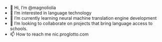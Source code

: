 - 👋 Hi, I’m @magnoliolia
- 👀 I’m interested in language technology
- 🌱 I’m currently learning neural machine translation engine development
- 💞️ I’m looking to collaborate on projects that bring language access to schools.
- 📫 How to reach me nic.proglotto.com

<!---
magnoliolia/magnoliolia is a ✨ special ✨ repository because its `README.md` (this file) appears on your GitHub profile.
You can click the Preview link to take a look at your changes.
--->
